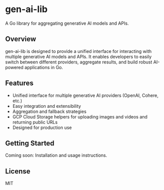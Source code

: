 # gen-ai-lib

A Go library for aggregating generative AI models and APIs.

## Overview

gen-ai-lib is designed to provide a unified interface for interacting with multiple generative AI models and APIs. It enables developers to easily switch between different providers, aggregate results, and build robust AI-powered applications in Go.

## Features
- Unified interface for multiple generative AI providers (OpenAI, Cohere, etc.)
- Easy integration and extensibility
- Aggregation and fallback strategies
- GCP Cloud Storage helpers for uploading images and videos and returning public URLs
- Designed for production use

## Getting Started

Coming soon: Installation and usage instructions.

## License

MIT
